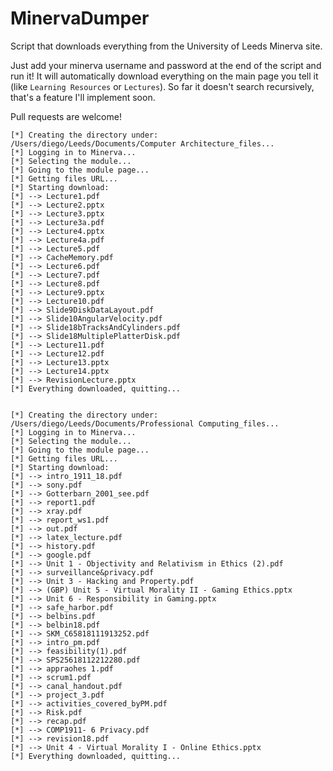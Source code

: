 # MinervaDumper

Script that downloads everything from the University of Leeds Minerva site.

Just add your minerva username and password at the end of the script and run it! It will automatically download everything on the main page you tell it (like ``Learning Resources`` or ``Lectures``). So far it doesn't search recursively, that's a feature I'll implement soon. 

Pull requests are welcome!

```terminal
[*] Creating the directory under: /Users/diego/Leeds/Documents/Computer Architecture_files...
[*] Logging in to Minerva...
[*] Selecting the module...
[*] Going to the module page...
[*] Getting files URL...
[*] Starting download:
[*] --> Lecture1.pdf
[*] --> Lecture2.pptx
[*] --> Lecture3.pptx
[*] --> Lecture3a.pdf
[*] --> Lecture4.pptx
[*] --> Lecture4a.pdf
[*] --> Lecture5.pdf
[*] --> CacheMemory.pdf
[*] --> Lecture6.pdf
[*] --> Lecture7.pdf
[*] --> Lecture8.pdf
[*] --> Lecture9.pptx
[*] --> Lecture10.pdf
[*] --> Slide9DiskDataLayout.pdf
[*] --> Slide10AngularVelocity.pdf
[*] --> Slide18bTracksAndCylinders.pdf
[*] --> Slide18MultiplePlatterDisk.pdf
[*] --> Lecture11.pdf
[*] --> Lecture12.pdf
[*] --> Lecture13.pptx
[*] --> Lecture14.pptx
[*] --> RevisionLecture.pptx
[*] Everything downloaded, quitting...


[*] Creating the directory under: /Users/diego/Leeds/Documents/Professional Computing_files...
[*] Logging in to Minerva...
[*] Selecting the module...
[*] Going to the module page...
[*] Getting files URL...
[*] Starting download:
[*] --> intro_1911_18.pdf
[*] --> sony.pdf
[*] --> Gotterbarn_2001_see.pdf
[*] --> report1.pdf
[*] --> xray.pdf
[*] --> report_ws1.pdf
[*] --> out.pdf
[*] --> latex_lecture.pdf
[*] --> history.pdf
[*] --> google.pdf
[*] --> Unit 1 - Objectivity and Relativism in Ethics (2).pdf
[*] --> surveillance&privacy.pdf
[*] --> Unit 3 - Hacking and Property.pdf
[*] --> (GBP) Unit 5 - Virtual Morality II - Gaming Ethics.pptx
[*] --> Unit 6 - Responsibility in Gaming.pptx
[*] --> safe_harbor.pdf
[*] --> belbins.pdf
[*] --> belbin18.pdf
[*] --> SKM_C65818111913252.pdf
[*] --> intro_pm.pdf
[*] --> feasibility(1).pdf
[*] --> SPS25618112212280.pdf
[*] --> appraohes 1.pdf
[*] --> scrum1.pdf
[*] --> canal_handout.pdf
[*] --> project_3.pdf
[*] --> activities_covered_byPM.pdf
[*] --> Risk.pdf
[*] --> recap.pdf
[*] --> COMP1911- 6 Privacy.pdf
[*] --> revision18.pdf
[*] --> Unit 4 - Virtual Morality I - Online Ethics.pptx
[*] Everything downloaded, quitting...
```
